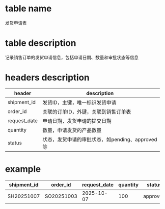 # table name
发货申请表

# table description
记录销售订单的发货申请信息，包括申请日期、数量和审批状态等信息

# headers description
| header | description |
| --- | --- |
| shipment_id | 发货ID，主键，唯一标识发货申请 |
| order_id | 关联的订单ID，外键，关联到销售订单表 |
| request_date | 申请日期，发货申请的提交日期 |
| quantity | 数量，申请发货的产品数量 |
| status | 状态，发货申请的审批状态，如pending、approved等 |

# example
| shipment_id | order_id | request_date | quantity | status |
| ----------- | -------- | ------------ | -------- | ------ |
| SH20251007 | SO20251003 | 2025-10-07 | 100 | approved |

